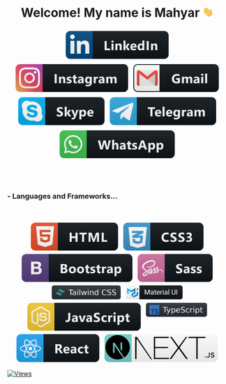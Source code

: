 <div align="center">
   <h1>Welcome! My name is Mahyar  <img src="./icons/handwave.gif" width="25px"> </h1>
   
   
</div>
<p align='center'>
<a target="_blank" href="https://www.linkedin.com/in/mahyar-ershad-ab1b79273/"><img src="./icons/linkedin.svg" alt="linkedin" style="vertical-align:top; margin:6px 4px"></a>
<a target="_blank" href="https://www.instagram.com/mahyarershad/"><img src="./icons/instagram.svg" alt="linkedin" style="vertical-align:top; margin:6px 4px"></a>
<a target="_blank" href="mailto:mahyar.ershad92@gmail.com"><img src="./icons/gmail.svg" alt="Telegram" style="vertical-align:top; margin:6px 4px"></a>
<a target="_blank" href="https://join.skype.com/invite/B6BIyuVSgp4i"><img src="./icons/skype.svg" alt="Skype" style="vertical-align:top; margin:6px 4px"></a>
<a target="_blank" href="https://t.me/mahyarErshad"><img src="./icons/telegram.svg" alt="Telegram" style="vertical-align:top; margin:6px 4px"></a>
<a target="_blank" href="https://api.whatsapp.com/send/?phone=989120343545&text&type=phone_number&app_absent=0"><img src="./icons/whatsapp.svg" alt="Telegram" style="vertical-align:top; margin:6px 4px"></a>
 </p>  
 <br />
 <br />
  
  ### - Languages and Frameworks...
  <br />  
  <p align="center">
   <img src="./icons/html.svg" alt="html" style="vertical-align:top; margin:4px">
   <img src="./icons/css3.svg" alt="CSS" style="vertical-align:top; margin:4px">
   <img src="./icons/bootstrap.svg" alt="Bootstrap" style="vertical-align:top; margin:4px">
   <img src="./icons/sass.svg" alt="SASS" style="vertical-align:top; margin:4px">
   <img src="./icons/tailwind.svg" alt="Tailwind" style="vertical-align:top; margin:4px; height: 32px">
   <img src="./icons/mui.svg" alt="MUI" style="vertical-align:top; margin:4px; height: 32px">
   <img src="./icons/js.svg" alt="JavaScript" style="vertical-align:top; margin:4px">
   <img src="./icons/ts.svg" alt="TypeScript" style="vertical-align:top; margin:4px; height: 32px">
   <img src="./icons/react.svg" alt="React" style="vertical-align:top; margin:4px">
   <img src="./icons/nextjs.svg" alt="Next.js" style="vertical-align:top; margin:4px">
   </p>  
   <a href="https://github.com/mahyarErshad/"><img alt="Views" src="https://komarev.com/ghpvc/?username=mahyarErshad&label=PROFILE+VIEWS"/></a>

